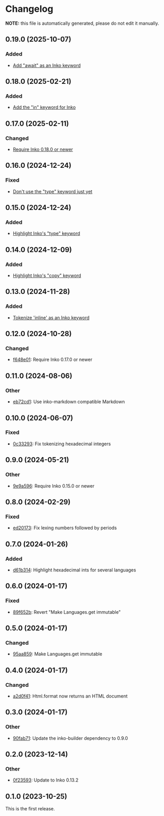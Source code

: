 # Changelog

**NOTE:** this file is automatically generated, please do not edit it manually.

## 0.19.0 (2025-10-07)

### Added

- [Add "await" as an Inko keyword](https://github.com/yorickpeterse/inko-syntax/commit/2311aa1e1ee6499a4992c93b78f8c4b83e9eac58)

## 0.18.0 (2025-02-21)

### Added

- [Add the "in" keyword for Inko](https://github.com/yorickpeterse/inko-syntax/commit/711fb7aca0a6b477a9c297ee54dff5fd703cbd18)

## 0.17.0 (2025-02-11)

### Changed

- [Require Inko 0.18.0 or newer](https://github.com/yorickpeterse/inko-syntax/commit/3dfaf613e79c73a97b9e019650600c139ba98d43)

## 0.16.0 (2024-12-24)

### Fixed

- [Don't use the "type" keyword just yet](https://github.com/yorickpeterse/inko-syntax/commit/93c7b381c644659acdce27381a8cb0074ee39e64)

## 0.15.0 (2024-12-24)

### Added

- [Highlight Inko's "type" keyword](https://github.com/yorickpeterse/inko-syntax/commit/a8db838f11b93d8af1ec51c54c902af6cf5eaace)

## 0.14.0 (2024-12-09)

### Added

- [Highlight Inko's "copy" keyword](https://github.com/yorickpeterse/inko-syntax/commit/4639f9b239f6001b883c7b0361aa49daa25bcd92)

## 0.13.0 (2024-11-28)

### Added

- [Tokenize 'inline' as an Inko keyword](https://github.com/yorickpeterse/inko-syntax/commit/c2a2eed6ba3e48f50a40619bfc8b97ac111d754f)

## 0.12.0 (2024-10-28)

### Changed

- [f648e01](https://github.com/yorickpeterse/inko-syntax/commit/f648e01266298b7509e9359a3c2cb71bc64e22da): Require Inko 0.17.0 or newer

## 0.11.0 (2024-08-06)

### Other

- [eb72cd1](https://github.com/yorickpeterse/inko-syntax/commit/eb72cd11e14f1e887e123827dbbbe14116cca751): Use inko-markdown compatible Markdown

## 0.10.0 (2024-06-07)

### Fixed

- [0c33293](https://github.com/yorickpeterse/inko-syntax/commit/0c332931648ef8f8f83cecdaca9a77aa5f5d4643): Fix tokenizing hexadecimal integers

## 0.9.0 (2024-05-21)

### Other

- [9e9a596](https://github.com/yorickpeterse/inko-syntax/commit/9e9a596726b77b0571166d4d813e321c509934f8): Require Inko 0.15.0 or newer

## 0.8.0 (2024-02-29)

### Fixed

- [ed20173](https://github.com/yorickpeterse/inko-syntax/commit/ed2017378b3e7b28832dcc1697621543d72304a5): Fix lexing numbers followed by periods

## 0.7.0 (2024-01-26)

### Added

- [d61b314](https://github.com/yorickpeterse/inko-syntax/commit/d61b3144715b5a3f36160d1909a16eb695941261): Highlight hexadecimal ints for several languages

## 0.6.0 (2024-01-17)

### Fixed

- [89f652b](https://github.com/yorickpeterse/inko-syntax/commit/89f652b61619423e53654ba56679c8cc040a0fc4): Revert "Make Languages.get immutable"

## 0.5.0 (2024-01-17)

### Changed

- [95aa859](https://github.com/yorickpeterse/inko-syntax/commit/95aa859c42b961b88e2152826b4af5c34fed5c54): Make Languages.get immutable

## 0.4.0 (2024-01-17)

### Changed

- [a2d0f41](https://github.com/yorickpeterse/inko-syntax/commit/a2d0f41c75ba0a1fcfaf45680111d7927d935a61): Html.format now returns an HTML document

## 0.3.0 (2024-01-17)

### Other

- [90fab71](https://github.com/yorickpeterse/inko-syntax/commit/90fab715c6b1dedaf399153e1cf104a67ad7b886): Update the inko-builder dependency to 0.9.0

## 0.2.0 (2023-12-14)

### Other

- [0f23593](https://github.com/yorickpeterse/inko-syntax/commit/0f23593a1ffa602226caec5d70d54e032c6b168b): Update to Inko 0.13.2

## 0.1.0 (2023-10-25)

This is the first release.
